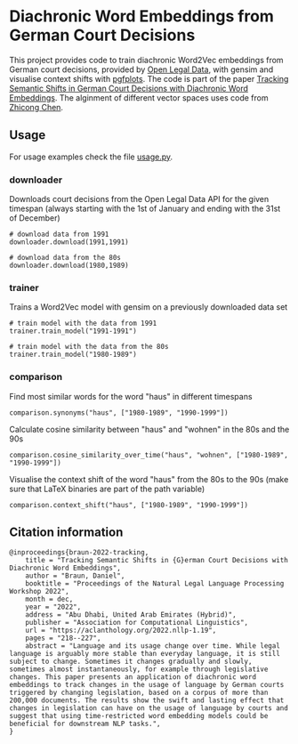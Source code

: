 # Diachronic Word Embeddings from German Court Decisions

This project provides code to train diachronic Word2Vec embeddings from German court decisions, provided by [Open Legal Data](https://openlegaldata.io/), with gensim and visualise context shifts with [pgfplots](https://ctan.org/pkg/pgfplots). The code is part of the paper [Tracking Semantic Shifts in German Court Decisions with Diachronic Word Embeddings](https://aclanthology.org/2022.nllp-1.19/). The alginment of different vector spaces uses code from [Zhicong Chen](https://gist.github.com/zhicongchen/9e23d5c3f1e5b1293b16133485cd17d8).

## Usage

For usage examples check the file [usage.py](usage.py).

### downloader
Downloads court decisions from the Open Legal Data API for the given timespan (always starting with the 1st of January and ending with the 31st of December)
```
# download data from 1991
downloader.download(1991,1991)

# download data from the 80s
downloader.download(1980,1989)
```

### trainer
Trains a Word2Vec model with gensim on a previously downloaded data set
```
# train model with the data from 1991
trainer.train_model("1991-1991")

# train model with the data from the 80s
trainer.train_model("1980-1989")
```

### comparison

Find most similar words for the word "haus" in different timespans
```
comparison.synonyms("haus", ["1980-1989", "1990-1999"])
```

Calculate cosine similarity between "haus" and "wohnen" in the 80s and the 90s
```
comparison.cosine_similarity_over_time("haus", "wohnen", ["1980-1989", "1990-1999"])
```

Visualise the context shift of the word "haus" from the 80s to the 90s (make sure that LaTeX binaries are part of the path variable)
```
comparison.context_shift("haus", ["1980-1989", "1990-1999"])
```

## Citation information
```
@inproceedings{braun-2022-tracking,
    title = "Tracking Semantic Shifts in {G}erman Court Decisions with Diachronic Word Embeddings", 
    author = "Braun, Daniel",
    booktitle = "Proceedings of the Natural Legal Language Processing Workshop 2022",
    month = dec,
    year = "2022",
    address = "Abu Dhabi, United Arab Emirates (Hybrid)",
    publisher = "Association for Computational Linguistics",
    url = "https://aclanthology.org/2022.nllp-1.19",
    pages = "218--227",
    abstract = "Language and its usage change over time. While legal language is arguably more stable than everyday language, it is still subject to change. Sometimes it changes gradually and slowly, sometimes almost instantaneously, for example through legislative changes. This paper presents an application of diachronic word embeddings to track changes in the usage of language by German courts triggered by changing legislation, based on a corpus of more than 200,000 documents. The results show the swift and lasting effect that changes in legislation can have on the usage of language by courts and suggest that using time-restricted word embedding models could be beneficial for downstream NLP tasks.",
}

```